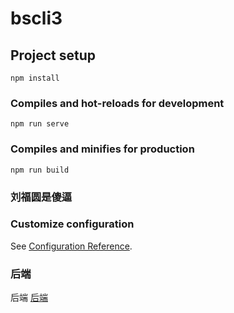 # bscli3

## Project setup
```
npm install
```

### Compiles and hot-reloads for development
```
npm run serve
```

### Compiles and minifies for production
```
npm run build
```
### 刘福圆是傻逼
### Customize configuration
See [Configuration Reference](https://cli.vuejs.org/config/).
### 后端
后端 [后端](https://github.com/lantanyu/SecondaryMarket)
